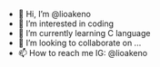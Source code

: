 - 👋 Hi, I’m @lioakeno
- 👀 I’m interested in coding
- 🌱 I’m currently learning C language
- 💞️ I’m looking to collaborate on ...
- 📫 How to reach me IG: @lioakeno

<!---
lioakeno/lioakeno is a ✨ special ✨ repository because its `README.md` (this file) appears on your GitHub profile.
You can click the Preview link to take a look at your changes.
--->
